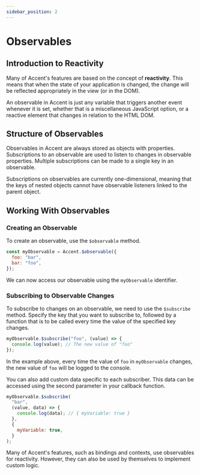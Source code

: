 ```yaml
---
sidebar_position: 2
---
```


# Observables

## Introduction to Reactivity

Many of Accent's features are based on the concept of **reactivity**. This means that when the state of your application is changed, the change will be reflected appropriately in the view (or in the DOM).

An observable in Accent is just any variable that triggers another event whenever it is set, whether that is a miscellaneous JavaScript option, or a reactive element that changes in relation to the HTML DOM.

## Structure of Observables

Observables in Accent are always stored as objects with properties. Subscriptions to an observable are used to listen to changes in observable properties. Multiple subscriptions can be made to a single key in an observable.

Subscriptions on observables are currently one-dimensional, meaning that the keys of nested objects cannot have observable listeners linked to the parent object.

## Working With Observables

### Creating an Observable

To create an observable, use the `$observable` method.

```js
const myObservable = Accent.$observable({
  foo: "bar",
  bar: "foo",
});
```

We can now access our observable using the `myObservable` identifier.

### Subscribing to Observable Changes

To subscribe to changes on an observable, we need to use the `$subscribe` method. Specify the key that you want to subscribe to, followed by a function that is to be called every time the value of the specified key changes.

```js
myObservable.$subscribe("foo", (value) => {
  console.log(value); // The new value of "foo"
});
```

In the example above, every time the value of `foo` in `myObservable` changes, the new value of `foo` will be logged to the console.

You can also add custom data specific to each subscriber. This data can be accessed using the second parameter in your callback function.

```js
myObservable.$subscribe(
  "bar",
  (value, data) => {
    console.log(data); // { myVariable: true }
  },
  {
    myVariable: true,
  }
);
```

Many of Accent's features, such as bindings and contexts, use observables for reactivity. However, they can also be used by themselves to implement custom logic.
